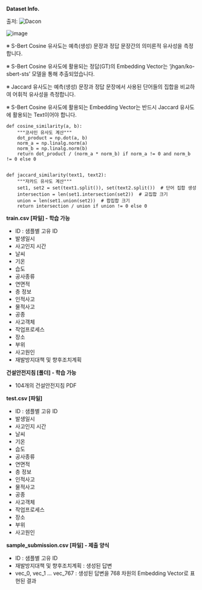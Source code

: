 **Dataset Info.**

출저: ![Dacon](https://dacon.io/competitions/official/236455/overview/rules)

![image](https://github.com/user-attachments/assets/d695cfd1-69e8-4f4f-9a13-f1fb9d5ed526)

※ S-Bert Cosine 유사도는 예측(생성) 문장과 정답 문장간의 의미론적 유사성을 측정합니다. 

※ S-Bert Cosine 유사도에 활용되는 정답(GT)의 Embedding Vector는 ‘jhgan/ko-sbert-sts’ 모델을 통해 추출되었습니다.

※ Jaccard 유사도는 예측(생성) 문장과 정답 문장에서 사용된 단어들의 집합을 비교하여 어휘적 유사성을 측정합니다.

※ S-Bert Cosine 유사도에 활용되는 Embedding Vector는 반드시 Jaccard 유사도에 활용되는 Text이어야 합니다.
    
```
def cosine_similarity(a, b):
    """코사인 유사도 계산"""
    dot_product = np.dot(a, b)
    norm_a = np.linalg.norm(a)
    norm_b = np.linalg.norm(b)
    return dot_product / (norm_a * norm_b) if norm_a != 0 and norm_b != 0 else 0


def jaccard_similarity(text1, text2):
    """자카드 유사도 계산"""
    set1, set2 = set(text1.split()), set(text2.split())  # 단어 집합 생성
    intersection = len(set1.intersection(set2))  # 교집합 크기
    union = len(set1.union(set2))  # 합집합 크기
    return intersection / union if union != 0 else 0
```

**train.csv [파일] - 학습 가능**
- ID : 샘플별 고유 ID
- 발생일시
- 사고인지 시간
- 날씨
- 기온
- 습도
- 공사종류
- 연면적
- 층 정보
- 인적사고
- 물적사고
- 공종
- 사고객체
- 작업프로세스
- 장소
- 부위
- 사고원인
- 재발방지대책 및 향후조치계획

**건설안전지침 [폴더] - 학습 가능**
- 104개의 건설안전지침 PDF

**test.csv [파일]**
- ID : 샘플별 고유 ID
- 발생일시
- 사고인지 시간
- 날씨
- 기온
- 습도
- 공사종류
- 연면적
- 층 정보
- 인적사고
- 물적사고
- 공종
- 사고객체
- 작업프로세스
- 장소
- 부위
- 사고원인

**sample_submission.csv [파일] - 제출 양식**
- ID : 샘플별 고유 ID
- 재발방지대책 및 향후조치계획 : 생성된 답변
- vec_0, vec_1 ... vec_767 : 생성된 답변을 768 차원의 Embedding Vector로 표현된 결과
